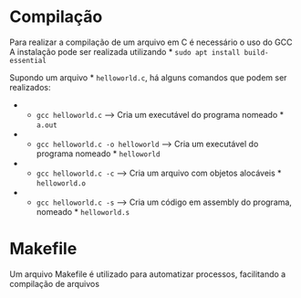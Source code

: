 # Compilação

Para realizar a compilação de um arquivo em C é necessário o uso do GCC
A instalação pode ser realizada utilizando * `sudo apt install build-essential`

Supondo um arquivo * `helloworld.c`, há alguns comandos que podem ser realizados:

- * `gcc helloworld.c` --> Cria um executável do programa nomeado * `a.out`
- * `gcc helloworld.c -o helloworld` --> Cria um executável do programa nomeado * `helloworld`
- * `gcc helloworld.c -c` --> Cria um arquivo com objetos alocáveis * `helloworld.o`
- * `gcc helloworld.c -s` --> Cria um código em assembly do programa, nomeado * `helloworld.s`


# Makefile

Um arquivo Makefile é utilizado para automatizar processos, facilitando a compilação de arquivos